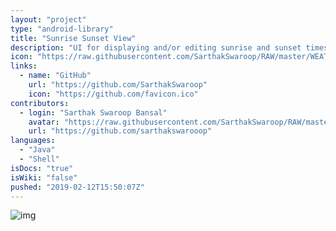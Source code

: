 ```yaml
---
layout: "project"
type: "android-library"
title: "Sunrise Sunset View"
description: "UI for displaying and/or editing sunrise and sunset times."
icon: "https://raw.githubusercontent.com/SarthakSwaroop/RAW/master/WEATHER-512.png"
links: 
  - name: "GitHub"
    url: "https://github.com/SarthakSwaroop"
    icon: "https://github.com/favicon.ico"
contributors: 
  - login: "Sarthak Swaroop Bansal"
    avatar: "https://raw.githubusercontent.com/SarthakSwaroop/RAW/master/mee.jpg"
    url: "https://github.com/sarthakswarooop"
languages: 
  - "Java"
  - "Shell"
isDocs: "true"
isWiki: "false"
pushed: "2019-02-12T15:50:07Z"
---
```



![img](https://github.com/fennifith/SunriseSunsetView/blob/master/./.github/images/screenshot.png?raw=true)

